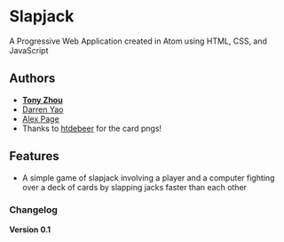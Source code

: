 # Slapjack

A Progressive Web Application created in Atom using HTML, CSS, and JavaScript

## Authors

- [**Tony Zhou**](http://tyzhou05.github.io/)
- [Darren Yao](http://lowkeymochi.github.io/)
- [Alex Page](http://alexthegreat2006.github.io/)
- Thanks to [htdebeer](https://github.com/htdebeer/SVG-cards) for the card pngs!

## Features

- A simple game of slapjack involving a player and a computer fighting over a deck of cards by slapping jacks faster than each other

### Changelog

**Version 0.1**
